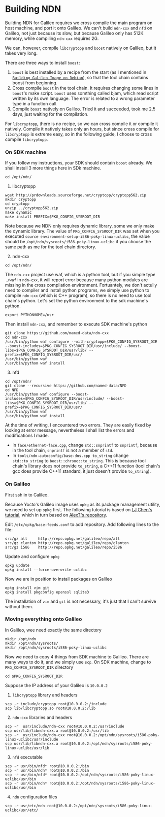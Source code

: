 # Building NDN

Building NDN for Galileo requires we cross compile the main program on host machine, and port it onto Galileo. We can't build `ndn-cxx` and `nfd` on Galileo, not just because its slow, but because Galileo only has 512K memory, while compiling `ndn-cxx` requires 2G.

We can, however, compile `libcryptopp` and `boost` natively on Galileo, but it takes very long.

There are three ways to install `boost`:
1. `boost` is best installed by a recipe from the start (as I mentioned in [`Building Galileo Image on Debian`](building_galileo_image_on_debian.md)), so that the tool chain contains boost from beginning.
2. Cross compile `boost` in the tool chain. It requires changing some lines in `boost`'s make script. `boost` uses somthing called bjam, which read script written by its own language. The error is related to a wrong parameter type in a function call.
3. Compile `boost` natively on Galileo. Tried it and succeeded, took me 2.5 days, just waiting for the compilation.

For `libcryptopp`, there is no recipe, so we can cross compile it or compile it natively. Compile it natively takes only an hours, but since cross compile for `libcryptopp` is extreme easy, so in the following guide, I choose to cross compile `libcryptopp`.

### On SDK machine

If you follow my instructions, your SDK should contain `boost` already. We shall install 3 more things here in SDk machine.
```
cd /opt/ndn/
```

1. libcryptopp
```
wget http://prdownloads.sourceforge.net/cryptopp/cryptopp562.zip
mkdir cryptopp
cd cryptopp
unzip ../cryptopp562.zip
make dynamic
make install PREFIX=$PKG_CONFIG_SYSROOT_DIR
```
Note because we NDN only requires dynamic library, some we only make the dynamic library. The value of `PKG_CONFIG_SYSROOT_DIR` was set when you executed `source environment-setup-i586-poky-linux-uclibc`, the value should be `/opt/ndn/sysroots/i586-poky-linux-uclibc` if you choose the same path as me for the tool chain directory.

2. ndn-cxx
```
cd /opt/ndn/
```
The `ndn-cxx` project use waf, which is a python tool, but if you simple type `./waf` in `ndn-cxx`, it will report error because many python modules are missing in the cross compilation environment. Fortuantely, we don't actully need to compiler and install python programs, we simply use python to compile `ndn-cxx` (which is C++ program), so there is no need to use tool chain's python. Let's set the python environment to the sdk machine's python.
```
export PYTHONHOME=/usr
```
Then install `ndn-cxx`, and remember to execute SDK machine's python
```
git clone https://github.com/named-data/ndn-cxx
cd ndn-cxx
/usr/bin/python waf configure --with-cryptopp=$PKG_CONFIG_SYSROOT_DIR --boost-includes=$PKG_CONFIG_SYSROOT_DIR/usr/include/ --boost-libs=$PKG_CONFIG_SYSROOT_DIR/usr/lib/ --prefix=$PKG_CONFIG_SYSROOT_DIR/usr/
/usr/bin/python waf
/usr/bin/python waf install
```

3. nfd
```
cd /opt/ndn/
git clone --recursive https://github.com/named-data/NFD
cd NFD
/usr/bin/python waf configure --boost-includes=$PKG_CONFIG_SYSROOT_DIR/usr/include/ --boost-libs=$PKG_CONFIG_SYSROOT_DIR/usr/lib/ --prefix=$PKG_CONFIG_SYSROOT_DIR/usr/
/usr/bin/python waf
/usr/bin/python waf install
```
At the time of writing, I encountered two errors. They are easily fixed by looking at error message, nevertheless I shall list the errors and modifications I made.


* In `face/ethernet-face.cpp`, change `std::snprintf` to `snprintf`, because in the tool chain, `snprintf` is not a member of `std`.
* In `tools/ndn-autoconfig/base-dns.cpp to_string` change `std::to_string` to `boost::chrono::to_string`. This is because tool chain's library does not provide `to_string`, a C++11 function (tool chain's gcc does provide C++11 standard, it just doesn't provide `to_string`).

### On Galileo
First ssh in to Galileo.

Because Yocto's Galileo image uses `opkg` as its package management utility, we need to set up `opkg` first. The following tutorial is based on [LJ Chen's tutorial](https://sites.google.com/site/cclljj/resources/notes_galileo), which in turn based on [AlexT's repository](http://alextgalileo.altervista.org/package-repo-configuration-instructions.html).

Edit `/etc/opkg/base-feeds.conf` to add repository. Add following lines to the file:
```
src/gz all     http://repo.opkg.net/galileo/repo/all
src/gz clanton http://repo.opkg.net/galileo/repo/clanton
src/gz i586    http://repo.opkg.net/galileo/repo/i586
```

Update and configure `opkg`
```
opkg update
opkg install --force-overwrite uclibc
```

Now we are in position to install packages on Galileo
```
opkg install vim git
opkg install pkgconfig openssl sqlite3
```
The installation of `vim` and `git` is not necessary, it's just that I can't survive without them.

### Moving everything onto Galileo
In Galileo, wee need exactly the same directory
```
mkdir /opt/ndn
mkdir /opt/ndn/sysroots/
mkdir /opt/ndn/sysroots/i586-poky-linux-uclibc
```
Now we need to copy 4 things from SDK machine to Galileo. There are many ways to do it, and we simply use `scp`. On SDK machine, change to `PKG_CONFIG_SYSROOT_DIR` directory
```
cd $PKG_CONFIG_SYSROOT_DIR
```
Suppose the IP address of your Galileo is `10.0.0.2`

1. `libcryptopp` library and headers
```
scp -r include/cryptopp root@10.0.0.2:/include
scp lib/libcryptopp.so root@10.0.0.2:/lib
```
2. `ndn-cxx` libraries and headers
```
scp -r  usr/include/ndn-cxx root@10.0.0.2:/usr/include
scp usr/lib/libndn-cxx.a root@10.0.0.2:/usr/lib
scp -r  usr/include/ndn-cxx root@10.0.0.2:/opt/ndn/sysroots/i586-poky-linux-uclibc/usr/include
scp usr/lib/libndn-cxx.a root@10.0.0.2:/opt/ndn/sysroots/i586-poky-linux-uclibc/usr/lib
```
3. `nfd` executable
```
scp -r usr/bin/nfd* root@10.0.0.2:/bin
scp -r usr/bin/ndn* root@10.0.0.2:/bin
scp -r usr/bin/nfd* root@10.0.0.2:/opt/ndn/sysroots/i586-poky-linux-uclibc/usr/bin
scp -r usr/bin/ndn* root@10.0.0.2:/opt/ndn/sysroots/i586-poky-linux-uclibc/usr/bin
```
4. `ndn` configuration files
```
scp -r usr/etc/ndn root@10.0.0.2:/opt/ndn/sysroots/i586-poky-linux-uclibc/usr/etc/
```